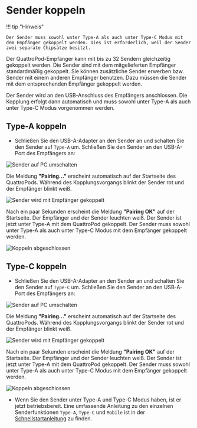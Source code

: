 # Sender koppeln

!!! tip "Hinweis"

	Der Sender muss sowohl unter Type-A als auch unter Type-C Modus mit dem Empfänger gekoppelt werden. Dies ist erforderlich, weil der Sender zwei separate Chipsätze besitzt.
	
Der QuattroPod-Empfänger kann mit bis zu 32 Sendern gleichzeitig gekoppelt werden. Die Sender sind mit dem mitgelieferten Empfänger standardmäßig gekoppelt. Sie können zusätzliche Sender erwerben bzw. Sender mit einem anderen Empfänger benutzen. Dazu müssen die Sender mit dem entsprechenden Empfänger gekoppelt werden.

Der Sender wird an den USB-Anschluss des Empfängers anschlossen. Die Kopplung erfolgt dann automatisch und muss sowohl unter Type-A als auch unter Type-C Modus vorgenommen werden.

## Type-A koppeln


* Schließen Sie den USB-A-Adapter an den Sender an und schalten Sie den Sender auf `Type-A` um. Schließen Sie den Sender an den USB-A-Port des Empfängers an:

![Sender auf PC umschalten](/assets/img/Pairing.USBA.png)

Die Meldung **"Pairing..."** erscheint automatisch auf der Startseite des QuattroPods. Während des Kopplungsvorgangs blinkt der Sender rot und der Empfänger blinkt weiß.

![Sender wird mit Empfänger gekoppelt](/assets/img/Pairing3.jpg)

Nach ein paar Sekunden erscheint die Meldung **"Pairing OK"** auf der Startseite. Der Empfänger und der Sender leuchten weiß. Der Sender ist jetzt unter Type-A mit dem QuattroPod gekoppelt. Der Sender muss sowohl unter Type-A als auch unter Type-C Modus mit dem Empfänger gekoppelt werden.

![Koppeln abgeschlossen](/assets/img/Pairing5.jpg)


## Type-C koppeln


* Schließen Sie den USB-A-Adapter an den Sender an und schalten Sie den Sender auf `Type-C` um. Schließen Sie den Sender an den USB-A-Port des Empfängers an:

![Sender auf PC umschalten](/assets/img/Pairing.USBC.png)

Die Meldung **"Pairing..."** erscheint automatisch auf der Startseite des QuattroPods. Während des Kopplungsvorgangs blinkt der Sender rot und der Empfänger blinkt weiß.

![Sender wird mit Empfänger gekoppelt](/assets/img/Pairing3.jpg)

Nach ein paar Sekunden erscheint die Meldung **"Pairing OK"** auf der Startseite. Der Empfänger und der Sender leuchten weiß. Der Sender ist jetzt unter Type-A mit dem QuattroPod gekoppelt. Der Sender muss sowohl unter Type-A als auch unter Type-C Modus mit dem Empfänger gekoppelt werden.

![Koppeln abgeschlossen](/assets/img/Pairing5.jpg)

* Wenn Sie den Sender unter Type-A und Type-C Modus haben, ist er jetzt betriebsbereit. Eine umfassende Anleitung zu den einzelnen Senderfunktionen `Type-A`, `Type-C` und `Mobile` ist in der [Schnellstartanleitung](quickstart.md) zu finden.






